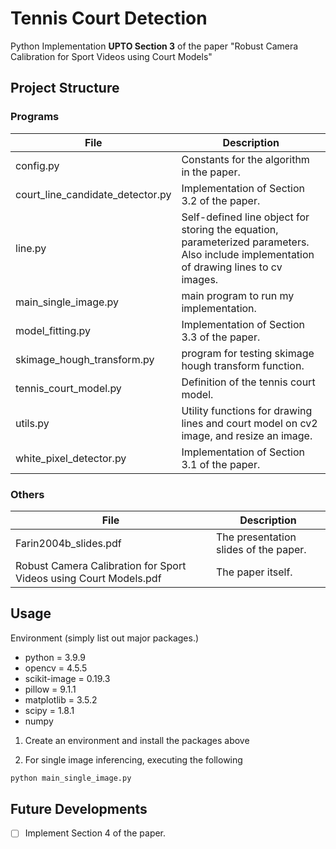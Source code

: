# Tennis Court Detection

Python Implementation **UPTO Section 3** of the paper "Robust Camera Calibration for Sport Videos using Court Models"

## Project Structure

### Programs

| File | Description |
| --- | --- |
| config.py | Constants for the algorithm in the paper. |
| court_line_candidate_detector.py | Implementation of Section 3.2 of the paper. |
| line.py | Self-defined line object for storing the equation, parameterized parameters. Also include implementation of drawing lines to cv images. |
| main_single_image.py | main program to run my implementation. |
| model_fitting.py | Implementation of Section 3.3 of the paper. |
| skimage_hough_transform.py | program for testing skimage hough transform function. |
| tennis_court_model.py | Definition of the tennis court model. |
| utils.py | Utility functions for drawing lines and court model on cv2 image, and resize an image.
| white_pixel_detector.py  | Implementation of Section 3.1 of the paper. |

### Others

| File | Description |
| --- | --- |
| Farin2004b_slides.pdf | The presentation slides of the paper. |
| Robust Camera Calibration for Sport Videos using Court Models.pdf | The paper itself. |

## Usage

Environment (simply list out major packages.)

- python = 3.9.9
- opencv = 4.5.5
- scikit-image = 0.19.3
- pillow = 9.1.1
- matplotlib = 3.5.2
- scipy = 1.8.1
- numpy

1. Create an environment and install the packages above

2. For single image inferencing, executing the following

```python
python main_single_image.py
```

## Future Developments

- [ ] Implement Section 4 of the paper.
